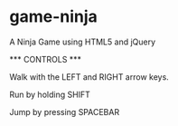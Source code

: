 # game-ninja
A Ninja Game using HTML5 and jQuery

*** CONTROLS ***

Walk with the LEFT and RIGHT arrow keys. 

Run by holding SHIFT

Jump by pressing SPACEBAR
